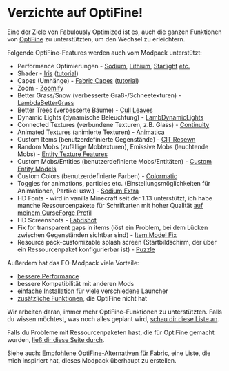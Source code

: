 # Verzichte auf OptiFine!

Eine der Ziele von Fabulously Optimized ist es, auch die ganzen Funktionen von [OptiFine](https://optifine.net/home) zu unterstützten, um den Wechsel zu erleichtern.

Folgende OptiFine-Features werden auch vom Modpack unterstützt:

* Performance Optimierungen - [Sodium](https://www.curseforge.com/minecraft/mc-mods/sodium), [Lithium](https://www.curseforge.com/minecraft/mc-mods/lithium), [Starlight](https://www.curseforge.com/minecraft/mc-mods/starlight) [etc.](https://github.com/Fabulously-Optimized/fabulously-optimized#smooth)
* Shader - [Iris](https://www.curseforge.com/minecraft/mc-mods/irisshaders) ([tutorial](shader-installieren.md))
* Capes (Umhänge) - [Fabric Capes](https://www.curseforge.com/minecraft/mc-mods/capes) ([tutorial](kostenloser-umhang.md))
* Zoom - [Zoomify](https://www.curseforge.com/minecraft/mc-mods/zoomify)
* Better Grass/Snow (verbesserte Graß-/Schneetexturen) - [LambdaBetterGrass](https://www.curseforge.com/minecraft/mc-mods/irisshaders)
* Better Trees (verbesserte Bäume) - [Cull Leaves](https://www.curseforge.com/minecraft/mc-mods/cull-leaves)
* Dynamic Lights (dynamische Beleuchtung) - [LambDynamicLights](https://www.curseforge.com/minecraft/mc-mods/lambdynamiclights)
* Connected Textures (verbundene Texturen, z.B. Glass) - [Continuity](https://www.curseforge.com/minecraft/mc-mods/continuity)
* Animated Textures (animierte Texturen) - [Animatica](https://www.curseforge.com/minecraft/mc-mods/animatica)
* Custom Items (benutzerdefinierte Gegenstände) - [CIT Resewn](https://www.curseforge.com/minecraft/mc-mods/cit-resewn)
* Random Mobs (zufällige Mobtexturen), Emissive Mobs (leuchtende Mobs) - [Entity Texture Features](https://www.curseforge.com/minecraft/mc-mods/entity-texture-features-fabric)
* Custom Mobs/Entities (benutzerdefinierte Mobs/Entitäten) - [Custom Entity Models](https://www.curseforge.com/minecraft/mc-mods/custom-entity-models-cem)
* Custom Colors (benutzerdefinierte Farben) - [Colormatic](https://www.curseforge.com/minecraft/mc-mods/colormatic)
* Toggles for animations, particles etc. (Einstellungsmöglichkeiten für Animationen, Partikel usw.) - [Sodium Extra](https://www.curseforge.com/minecraft/mc-mods/sodium-extra)
* HD Fonts - wird in vanilla Minecraft seit der 1.13 unterstützt, ich habe manche Ressourcenpakete für Schriftarten mit hoher Qualität [auf meinem CurseForge Profil](https://www.curseforge.com/members/robotkoer/projects)
* HD Screenshots - [Fabrishot](https://www.curseforge.com/minecraft/mc-mods/fabrishot)
* Fix for transparent gaps in items (löst ein Problem, bei dem Lücken zwischen Gegenständen sichtbar sind) - [Item Model Fix](https://www.curseforge.com/minecraft/mc-mods/item-model-fix)
* Resource pack-customizable splash screen (Startbildschirm, der über ein Ressourcenpaket konfigurierbar ist) - [Puzzle](https://www.curseforge.com/minecraft/mc-mods/puzzle)

Außerdem hat das FO-Modpack viele Vorteile:

* [bessere Performance](https://github.com/Fabulously-Optimized/fabulously-optimized#smooth)
* bessere Kompatibilität mit anderen Mods
* [einfache Installation](https://github.com/Fabulously-Optimized/fabulously-optimized#downloads) für viele verschiedene Launcher
* [zusätzliche Funktionen](https://github.com/Fabulously-Optimized/fabulously-optimized#included-mods), die OptiFine nicht hat

Wir arbeiten daran, immer mehr OptiFine-Funktionen zu unterstützten. Falls du wissen möchtest, was noch alles geplant wird, [schau dir diese Liste an](https://github.com/Fabulously-Optimized/fabulously-optimized/issues?q=is:issue%20is:open%20label:parity).

Falls du Probleme mit Ressourcenpaketen hast, die für OptiFine gemacht wurden, [ließ dir diese Seite durch](de-de/ressourcenpaket-probleme.md).

Siehe auch: [Empfohlene OptiFine-Alternativen für Fabric](https://lambdaurora.dev/optifine_alternatives), eine Liste, die mich inspiriert hat, dieses Modpack überhaupt zu erstellen. 
